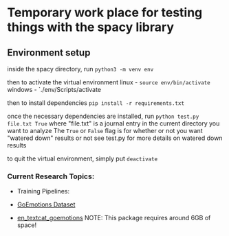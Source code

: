 # Temporary work place for testing things with the spacy library

## Environment setup
inside the spacy directory, 
run `python3 -m venv env`

then to activate the virtual environment
  linux   - `source env/bin/activate`
  windows - `./env/Scripts/activate

then to install dependencies
`pip install -r requirements.txt`

once the necessary dependencies are installed, run 
`python test.py file.txt True` 
where "file.txt" is a journal entry in the current directory you want to analyze
The `True` or `False` flag is for whether or not you want "watered down" results or not
see test.py for more details on watered down results

to quit the virtual environment, simply put `deactivate`

### Current Research Topics:
* Training Pipelines:

* [GoEmotions Dataset](https://github.com/google-research/google-research/tree/master/goemotions)

* [en_textcat_goemotions](https://huggingface.co/explosion/en_textcat_goemotions?text=I+like+you.+I+love+you) NOTE: This package requires around 6GB of space!

